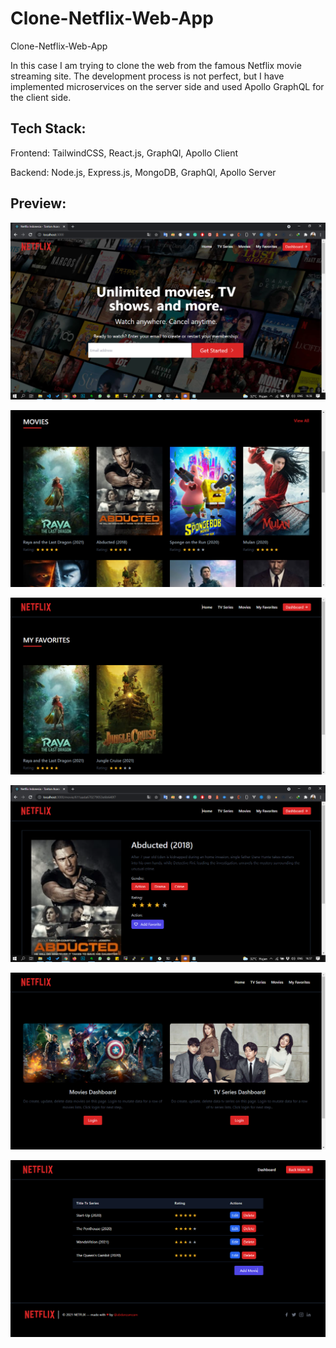 # Clone-Netflix-Web-App

Clone-Netflix-Web-App

In this case I am trying to clone the web from the famous Netflix movie streaming site. The development process is not perfect, but I have implemented microservices on the server side and used Apollo GraphQL for the client side.

## Tech Stack:
Frontend: TailwindCSS, React.js, GraphQl, Apollo Client

Backend: Node.js, Express.js, MongoDB, GraphQl, Apollo Server

## Preview:

![Home page](https://github.com/abdanzamzam/Clone-Netflix-Web-App/blob/development/preview/Screenshot%20(1872).png)

![Home page](https://github.com/abdanzamzam/Clone-Netflix-Web-App/blob/development/preview/Screenshot%20(1873).png)

![Home page](https://github.com/abdanzamzam/Clone-Netflix-Web-App/blob/development/preview/Screenshot%20(1870).png)

![Home page](https://github.com/abdanzamzam/Clone-Netflix-Web-App/blob/development/preview/Screenshot%20(1874).png)

![Home page](https://github.com/abdanzamzam/Clone-Netflix-Web-App/blob/development/preview/Screenshot%20(1869).png)

![Home page](https://github.com/abdanzamzam/Clone-Netflix-Web-App/blob/development/preview/Screenshot%20(1871).png)


